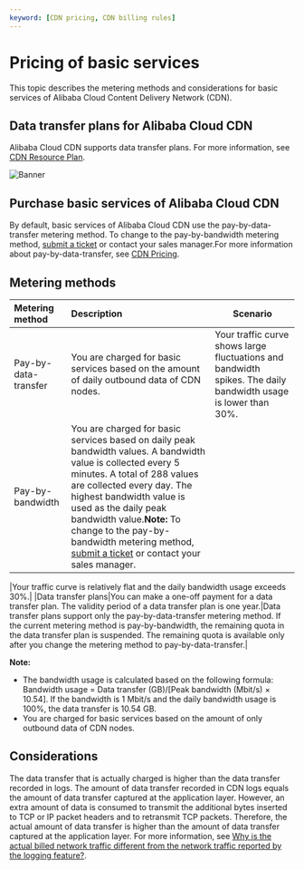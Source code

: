 ```yaml
---
keyword: [CDN pricing, CDN billing rules]
---
```


# Pricing of basic services

This topic describes the metering methods and considerations for basic services of Alibaba Cloud Content Delivery Network \(CDN\).

## Data transfer plans for Alibaba Cloud CDN

Alibaba Cloud CDN supports data transfer plans. For more information, see [CDN Resource Plan](https://common-buy-intl.aliyun.com/?commodityCode=%20cdn_bag_intl#/buy).

![Banner](https://static-aliyun-doc.oss-accelerate.aliyuncs.com/assets/img/en-US/6690011061/p65851.png)

## Purchase basic services of Alibaba Cloud CDN

By default, basic services of Alibaba Cloud CDN use the pay-by-data-transfer metering method. To change to the pay-by-bandwidth metering method, [submit a ticket](https://workorder-intl.console.aliyun.com/?spm=5176.2020520001.aliyun_topbar.18.dbd44bd3e4f845#/ticket/createIndex) or contact your sales manager.For more information about pay-by-data-transfer, see [CDN Pricing](https://www.alibabacloud.com/product/cdn/pricing).

## Metering methods

|Metering method|Description|Scenario|
|:--------------|:----------|--------|
|Pay-by-data-transfer|You are charged for basic services based on the amount of daily outbound data of CDN nodes.|Your traffic curve shows large fluctuations and bandwidth spikes. The daily bandwidth usage is lower than 30%.|
|Pay-by-bandwidth|You are charged for basic services based on daily peak bandwidth values. A bandwidth value is collected every 5 minutes. A total of 288 values are collected every day. The highest bandwidth value is used as the daily peak bandwidth value.**Note:** To change to the pay-by-bandwidth metering method, [submit a ticket](https://workorder-intl.console.aliyun.com/?spm=5176.2020520001.aliyun_topbar.18.dbd44bd3e4f845#/ticket/createIndex) or contact your sales manager.

|Your traffic curve is relatively flat and the daily bandwidth usage exceeds 30%.|
|Data transfer plans|You can make a one-off payment for a data transfer plan. The validity period of a data transfer plan is one year.|Data transfer plans support only the pay-by-data-transfer metering method. If the current metering method is pay-by-bandwidth, the remaining quota in the data transfer plan is suspended. The remaining quota is available only after you change the metering method to pay-by-data-transfer.|

**Note:**

-   The bandwidth usage is calculated based on the following formula: Bandwidth usage = Data transfer \(GB\)/\[Peak bandwidth \(Mbit/s\) × 10.54\]. If the bandwidth is 1 Mbit/s and the daily bandwidth usage is 100%, the data transfer is 10.54 GB.
-   You are charged for basic services based on the amount of only outbound data of CDN nodes.

## Considerations

The data transfer that is actually charged is higher than the data transfer recorded in logs. The amount of data transfer recorded in CDN logs equals the amount of data transfer captured at the application layer. However, an extra amount of data is consumed to transmit the additional bytes inserted to TCP or IP packet headers and to retransmit TCP packets. Therefore, the actual amount of data transfer is higher than the amount of data transfer captured at the application layer. For more information, see [Why is the actual billed network traffic different from the network traffic reported by the logging feature?]().

